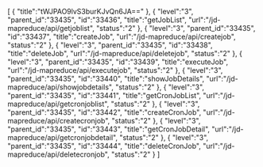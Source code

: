 [
	{
		"title":"tWJPAO9lvS3burKJvQn6JA=="
	},
	{
		"level":"3",
		"parent_id":"33435",
		"id":"33436",
		"title":"getJobList",
		"url":"/jd-mapreduce/api/getjoblist",
		"status":"2"
	},
	{
		"level":"3",
		"parent_id":"33435",
		"id":"33437",
		"title":"createJob",
		"url":"/jd-mapreduce/api/createjob",
		"status":"2"
	},
	{
		"level":"3",
		"parent_id":"33435",
		"id":"33438",
		"title":"deleteJob",
		"url":"/jd-mapreduce/api/deletejob",
		"status":"2"
	},
	{
		"level":"3",
		"parent_id":"33435",
		"id":"33439",
		"title":"executeJob",
		"url":"/jd-mapreduce/api/executejob",
		"status":"2"
	},
	{
		"level":"3",
		"parent_id":"33435",
		"id":"33440",
		"title":"showJobDetails",
		"url":"/jd-mapreduce/api/showjobdetails",
		"status":"2"
	},
	{
		"level":"3",
		"parent_id":"33435",
		"id":"33441",
		"title":"getCronJobList",
		"url":"/jd-mapreduce/api/getcronjoblist",
		"status":"2"
	},
	{
		"level":"3",
		"parent_id":"33435",
		"id":"33442",
		"title":"createCronJob",
		"url":"/jd-mapreduce/api/createcronjob",
		"status":"2"
	},
	{
		"level":"3",
		"parent_id":"33435",
		"id":"33443",
		"title":"getCronJobDetail",
		"url":"/jd-mapreduce/api/getcronjobdetail",
		"status":"2"
	},
	{
		"level":"3",
		"parent_id":"33435",
		"id":"33444",
		"title":"deleteCronJob",
		"url":"/jd-mapreduce/api/deletecronjob",
		"status":"2"
	}
]